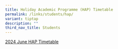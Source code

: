 ```yaml
---
title: Holiday Academic Programme (HAP) Timetable
permalink: /links/students/hap/
variant: tiptap
description: ""
third_nav_title: Students
---
```

<p><a href="/files/Time Table/2024/2024_SEM1_June_HAP_Annex_A.pdf" rel="noopener noreferrer nofollow" target="_blank">2024 June HAP Timetable</a>
</p>